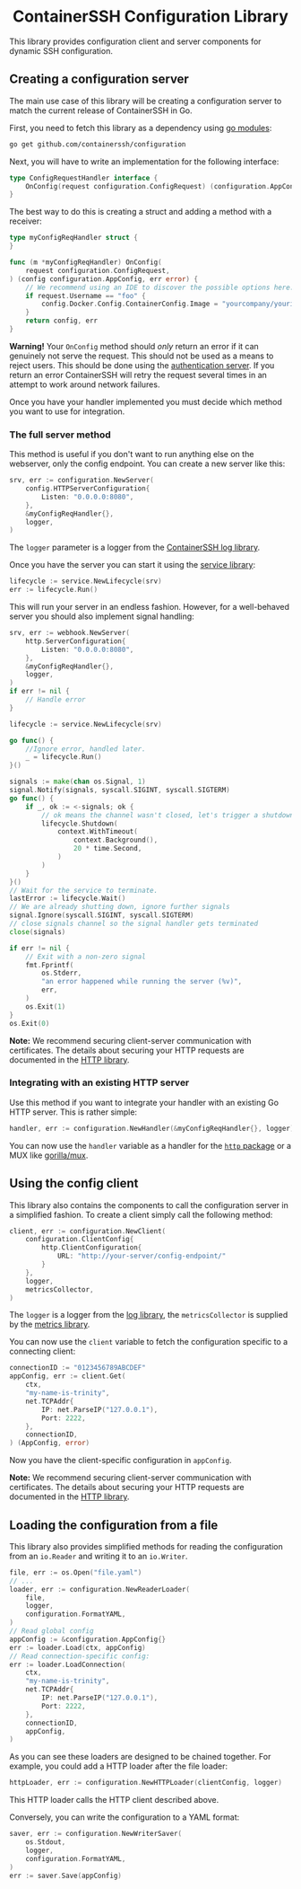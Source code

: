 <!--suppress HtmlDeprecatedAttribute -->
<h1 align="center">ContainerSSH Configuration Library</h1>

This library provides configuration client and server components for dynamic SSH configuration.

## Creating a configuration server

The main use case of this library will be creating a configuration server to match the current release of ContainerSSH in Go.

First, you need to fetch this library as a dependency using [go modules](https://blog.golang.org/using-go-modules):

```bash
go get github.com/containerssh/configuration
```

Next, you will have to write an implementation for the following interface:

```go
type ConfigRequestHandler interface {
	OnConfig(request configuration.ConfigRequest) (configuration.AppConfig, error)
}
```

The best way to do this is creating a struct and adding a method with a receiver:

```go
type myConfigReqHandler struct {
}

func (m *myConfigReqHandler) OnConfig(
    request configuration.ConfigRequest,
) (config configuration.AppConfig, err error) {
    // We recommend using an IDE to discover the possible options here.
    if request.Username == "foo" {
        config.Docker.Config.ContainerConfig.Image = "yourcompany/yourimage"
    }
    return config, err
}
```

**Warning!** Your `OnConfig` method should *only* return an error if it can genuinely not serve the request. This should not be used as a means to reject users. This should be done using the [authentication server](https://github.com/containerssh/auth). If you return an error ContainerSSH will retry the request several times in an attempt to work around network failures.

Once you have your handler implemented you must decide which method you want to use for integration.

### The full server method

This method is useful if you don't want to run anything else on the webserver, only the config endpoint. You can create a new server like this:

```go
srv, err := configuration.NewServer(
	config.HTTPServerConfiguration{
        Listen: "0.0.0.0:8080",
    },
	&myConfigReqHandler{},
	logger,
)
```

The `logger` parameter is a logger from the [ContainerSSH log library](https://github.com/containerssh/libcontainerssh/log).

Once you have the server you can start it using the [service library](https://github.com/containerssh/service):

```go
lifecycle := service.NewLifecycle(srv)
err := lifecycle.Run()
```

This will run your server in an endless fashion. However, for a well-behaved server you should also implement signal handling:

```go
srv, err := webhook.NewServer(
    http.ServerConfiguration{
        Listen: "0.0.0.0:8080",
    },
    &myConfigReqHandler{},
    logger,
)
if err != nil {
    // Handle error
}

lifecycle := service.NewLifecycle(srv)

go func() {
    //Ignore error, handled later.
    _ = lifecycle.Run()
}()

signals := make(chan os.Signal, 1)
signal.Notify(signals, syscall.SIGINT, syscall.SIGTERM)
go func() {
    if _, ok := <-signals; ok {
        // ok means the channel wasn't closed, let's trigger a shutdown.
        lifecycle.Shutdown(
            context.WithTimeout(
                context.Background(),
                20 * time.Second,
            )
        )
    }
}()
// Wait for the service to terminate.
lastError := lifecycle.Wait()
// We are already shutting down, ignore further signals
signal.Ignore(syscall.SIGINT, syscall.SIGTERM)
// close signals channel so the signal handler gets terminated
close(signals)

if err != nil {
    // Exit with a non-zero signal
    fmt.Fprintf(
        os.Stderr,
        "an error happened while running the server (%v)",
        err,
    )
    os.Exit(1)
}
os.Exit(0)
```

**Note:** We recommend securing client-server communication with certificates. The details about securing your HTTP requests are documented in the [HTTP library](https://github.com/containerssh/http).

### Integrating with an existing HTTP server

Use this method if you want to integrate your handler with an existing Go HTTP server. This is rather simple:

```go
handler, err := configuration.NewHandler(&myConfigReqHandler{}, logger)
```

You can now use the `handler` variable as a handler for the [`http` package](https://golang.org/pkg/net/http/) or a MUX like [gorilla/mux](https://github.com/gorilla/mux).

## Using the config client

This library also contains the components to call the configuration server in a simplified fashion. To create a client simply call the following method:

```go
client, err := configuration.NewClient(
	configuration.ClientConfig{
        http.ClientConfiguration{
            URL: "http://your-server/config-endpoint/"
        }
    },
	logger,
    metricsCollector,
)
```

The `logger` is a logger from the [log library](https://github.com/containerssh/libcontainerssh/log), the `metricsCollector` is supplied by the [metrics library](https://github.com/containerssh/metrics). 

You can now use the `client` variable to fetch the configuration specific to a connecting client:

```go
connectionID := "0123456789ABCDEF"
appConfig, err := client.Get(
    ctx,
    "my-name-is-trinity",
    net.TCPAddr{
        IP: net.ParseIP("127.0.0.1"),
        Port: 2222,
    },
    connectionID,
) (AppConfig, error)
```

Now you have the client-specific configuration in `appConfig`.

**Note:** We recommend securing client-server communication with certificates. The details about securing your HTTP requests are documented in the [HTTP library](https://github.com/containerssh/http).

## Loading the configuration from a file

This library also provides simplified methods for reading the configuration from an `io.Reader` and writing it to an `io.Writer`.

```go
file, err := os.Open("file.yaml")
// ...
loader, err := configuration.NewReaderLoader(
	file,
    logger,
    configuration.FormatYAML,
)
// Read global config
appConfig := &configuration.AppConfig{}
err := loader.Load(ctx, appConfig)
// Read connection-specific config:
err := loader.LoadConnection(
    ctx,
    "my-name-is-trinity",
    net.TCPAddr{
        IP: net.ParseIP("127.0.0.1"),
        Port: 2222,
    },
    connectionID,
    appConfig,
)
```

As you can see these loaders are designed to be chained together. For example, you could add a HTTP loader after the file loader:

```go
httpLoader, err := configuration.NewHTTPLoader(clientConfig, logger)
```

This HTTP loader calls the HTTP client described above.

Conversely, you can write the configuration to a YAML format:

```go
saver, err := configuration.NewWriterSaver(
    os.Stdout,
    logger,
    configuration.FormatYAML,
)
err := saver.Save(appConfig)
```
